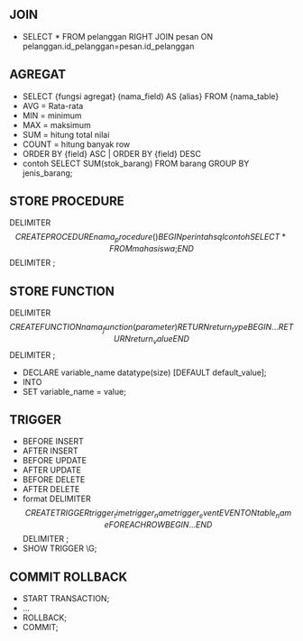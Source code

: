 ## JOIN 
- SELECT * FROM pelanggan RIGHT JOIN pesan ON pelanggan.id_pelanggan=pesan.id_pelanggan

## AGREGAT
- SELECT {fungsi agregat} (nama_field) AS {alias} FROM {nama_table}
- AVG = Rata-rata
- MIN = minimum 
- MAX = maksimum 
- SUM = hitung total nilai 
- COUNT = hitung banyak row 
- ORDER BY {field} ASC | ORDER BY {field} DESC
- contoh SELECT SUM(stok_barang) FROM barang GROUP BY jenis_barang;

## STORE PROCEDURE
DELIMITER $$
CREATE PROCEDURE nama_procedure()
BEGIN
	{perintah sql contoh SELECT * FROM mahasiswa;}
END $$
DELIMITER ;

## STORE FUNCTION
DELIMITER $$
CREATE FUNCTION nama_function(parameter)
RETURN return_type
BEGIN
	...
RETURN return_value
END$$
DELIMITER ;

- DECLARE variable_name datatype(size) [DEFAULT default_value];
- INTO
- SET variable_name = value;

## TRIGGER
- BEFORE INSERT
- AFTER INSERT
- BEFORE UPDATE
- AFTER UPDATE
- BEFORE DELETE
- AFTER DELETE
- format
DELIMITER $$
CREATE TRIGGER trigger_time trigger_name trigger_event
EVENT ON table_name
FOR EACH ROW
BEGIN
...
END$$
DELIMITER ;
- SHOW TRIGGER \G;


## COMMIT ROLLBACK
- START TRANSACTION;
- ...
- ROLLBACK;
- COMMIT;
